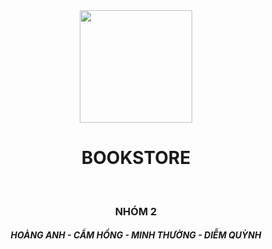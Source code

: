 <div align="center"><a name="readme-top"></a>

<img height="180" src="https://gw.alipayobjects.com/zos/rmsportal/KDpgvguMpGfqaHPjicRK.svg">

<h1>BOOKSTORE</h1><br>
<h3>NHÓM 2</h3>
<h5>HOÀNG ANH - CẨM HỒNG - MINH THƯỜNG - DIỄM QUỲNH </h5>

